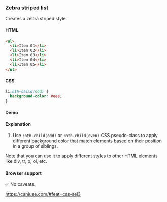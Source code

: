 ### Zebra striped list

Creates a zebra striped style.

#### HTML

```html
<ul>
  <li>Item 01</li>
  <li>Item 02</li>
  <li>Item 03</li>
  <li>Item 04</li>
  <li>Item 05</li>
</ul>
```

#### CSS

```css
li:nth-child(odd) {
  background-color: #eee;
}
```

#### Demo


#### Explanation

1. Use `:nth-child(odd)` or `:nth-child(even)` CSS pseudo-class to apply different background color that match elements based on their position in a group of siblings.

Note that you can use it to apply different styles to other HTML elements like div, tr, p, ol, etc.

#### Browser support

<span class="snippet__support-note">✅ No caveats.</span>

https://caniuse.com/#feat=css-sel3

<!-- tags: visual -->
